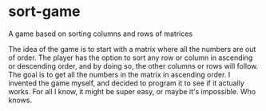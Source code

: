 # sort-game
A game based on sorting columns and rows of matrices

The idea of the game is to start with a matrix where all the numbers are out of order.
The player has the option to sort any row or column in ascending or descending order, and by doing so, the other columns or rows will follow.
The goal is to get all the numbers in the matrix in ascending order. 
I invented the game myself, and decided to program it to see if it actually works.
For all I know, it might be super easy, or maybe it's impossible.
Who knows.

